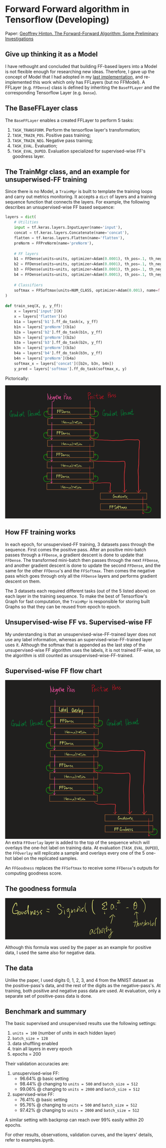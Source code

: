# Forward Forward algorithm in Tensorflow (Developing)

Paper: [Geoffrey Hinton. The Forward-Forward Algorithm: Some Preliminary Investigations](https://www.cs.toronto.edu/~hinton/FFA13.pdf)

## Give up thinking it as a Model
I have rethought and concluded that building FF-based layers into a Model is not flexible enough for researching new ideas. Therefore, I gave up the concept of Model that I had adopted in my [last implementation](https://github.com/rmwkwok/forward_forward_algorithm/tree/main/old_model_based_implementation), and re-implemented this work which only has FFLayers (but no FFModel). A FFLayer (e.g. `FFDense`) class is defined by inheriting the `BaseFFLayer` and the corresponding Tensorflow Layer (e.g. `Dense`). 

## The BaseFFLayer class
The `BaseFFLayer` enables a created FFLayer to perform 5 tasks: 

1. `TASK_TRANSFORM`. Perform the tensorflow layer's transformation;
2. `TASK_TRAIN_POS`. Positive pass training;
3. `TASK_TRAIN_NEG`. Negative pass training;
4. `TASK_EVAL`. Evaluation;
5. `TASK_EVAL_DUPED`. Evaluation specialized for supervised-wise FF's goodness layer.

## The TrainMgr class, and an example for unsuperwised-FF training
Since there is no Model, a `TrainMgr` is built to template the training loops and carry out metrics monitoring. It accepts a `dict` of layers and a training sequence function that connects the layers. For example, the following describes an unsupervised-wise FF based sequence:

``` python
layers = dict(
    # Utilities
    input = tf.keras.layers.InputLayer(name='input'),
    concat = tf.keras.layers.Concatenate(name='concat'),
    flatten = tf.keras.layers.Flatten(name='flatten'),
    preNorm = FFPreNorm(name='preNorm'),

    # FF layers
    b1 = FFDense(units=units, optimizer=Adam(0.0001), th_pos=.1, th_neg=.1, name=f'b1'),
    b2 = FFDense(units=units, optimizer=Adam(0.0001), th_pos=.1, th_neg=.1, name=f'b2'),
    b3 = FFDense(units=units, optimizer=Adam(0.0001), th_pos=.1, th_neg=.1, name=f'b3'),
    b4 = FFDense(units=units, optimizer=Adam(0.0001), th_pos=.1, th_neg=.1, name=f'b4'),

    # Classifiers
    softmax = FFSoftmax(units=NUM_CLASS, optimizer=Adam(0.001), name=f'softmax'),
)

def train_seq(X, y, y_ff):
    x = layers['input'](X)
    x = layers['flatten'](x)
    b1a = layers['b1'].ff_do_task(x, y_ff)
    b1n = layers['preNorm'](b1a)
    b2a = layers['b2'].ff_do_task(b1n, y_ff)
    b2n = layers['preNorm'](b2a)
    b3a = layers['b3'].ff_do_task(b2n, y_ff)
    b3n = layers['preNorm'](b3a)
    b4a = layers['b4'].ff_do_task(b3n, y_ff)
    b4n = layers['preNorm'](b4a)
    softmax_x = layers['concat']([b2n, b3n, b4n])
    y_pred = layers['softmax'].ff_do_task(softmax_x, y)
```

Pictorically:

![unsupervisedFF](./images/unsupervisedFF.png)

## How FF training works

In each epoch, for unsupervised-FF training, 3 datasets pass through the sequence. First comes the positive pass. After an positive mini-batch passes through a `FFDense`, a gradient descent is done to update that `FFDense`. The transformed mini-batch then passes through the next `FFDense`, and another gradient descent is done to update the second `FFDense`, and the same for the other `FFDense`'s and the `FFSoftmax`. Then comes the negative pass which goes through only all the `FFDense` layers and performs gradient descent on them.

The 3 datasets each required different tasks (out of the 5 listed above) on each layer in the training sequence. To make the best of Tensorflow's Graph for fast computation, the `TrainMgr` is responsible for storing built Graphs so that they can be reused from epoch to epoch.  

## Unsupervised-wise FF vs. Supervised-wise FF

My understanding is that an unsupervised-wise-FF-trained layer does not use any label information, whereas an  supervised-wise-FF-trained layer uses it. Although the softmax that is appended as the last step of the unsupervised-wise FF algorithm uses the labels, it is not trained FF-wise, so the algorithm is still counted as unsupervised-wise-FF-trained.

## Supervised-wise FF flow chart

![supervisedFF](./images/supervisedFF.png)
An extra `FFOverlay` layer is added to the top of the sequence which will overlays the one-hot label on training data. At evaluation (`TASK_EVAL_DUPED`), the `FFOverlay` will replicate a sample and overlays every one of the 5 one-hot label on the replicated samples.

An `FFGoodness` replaces the `FFSoftmax` to receive some `FFDense`'s outputs for computing goodness score.

## The goodness formula

![goodness](./images/goodness.png)

Although this formula was used by the paper as an example for positive data, I used the same also for negative data.

## The data

Unlike the paper, I used digits 0, 1, 2, 3, and 4 from the MNIST dataset as the positive-pass's data, and the rest of the digits as the negative-pass's. At training, both positive and negative pass data are used. At evaluation, only a separate set of positive-pass data is done.

## Benchmark and summary

The basic supervised and unsupervised results use the following settings:

1. `units = 100` (number of units in each hidden layer)
2. `batch_size = 128`
3. data shuffling enabled
4. train all layers in every epoch
5. epochs = 200

Their validation accuracies are:

1. unsupervised-wise FF: 
    - 96.64% @ basic setting
    - 98.44% @ changing to `units = 500` and `batch_size = 512`
    - 99.06% @ changing to `units = 2000` and `batch_size = 512`
2. supervised-wise FF:
    - 76.41% @ basic setting
    - 95.76% @ changing to `units = 500` and `batch_size = 512`
    - 97.42% @ changing to `units = 2000` and `batch_size = 512`

A similar setting with backprop can reach over 99% easily within 20 epochs.

For other results, observations, validation curves, and the layers' details, refer to examples.ipynb.


